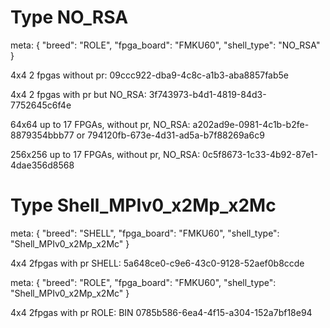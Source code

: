 
Type NO_RSA
==================
meta: 
{    "breed": "ROLE",    "fpga_board": "FMKU60",    "shell_type": "NO_RSA"  }

4x4 2 fpgas without pr: 
09ccc922-dba9-4c8c-a1b3-aba8857fab5e

4x4 2 fpgas with pr but NO_RSA:
3f743973-b4d1-4819-84d3-7752645c6f4e

64x64 up to 17 FPGAs, without pr, NO_RSA:
a202ad9e-0981-4c1b-b2fe-8879354bbb77
or 
794120fb-673e-4d31-ad5a-b7f88269a6c9

256x256 up to 17 FPGAs, without pr, NO_RSA:
0c5f8673-1c33-4b92-87e1-4dae356d8568



Type Shell_MPIv0_x2Mp_x2Mc
===============================

meta:
 {    "breed": "SHELL",    "fpga_board": "FMKU60",    "shell_type": "Shell_MPIv0_x2Mp_x2Mc"  }

4x4 2fpgas with pr SHELL:
5a648ce0-c9e6-43c0-9128-52aef0b8ccde

meta:
 {    "breed": "ROLE",    "fpga_board": "FMKU60",    "shell_type": "Shell_MPIv0_x2Mp_x2Mc"  }

4x4 2fpgas with pr ROLE: BIN
0785b586-6ea4-4f15-a304-152a7bf18e94





